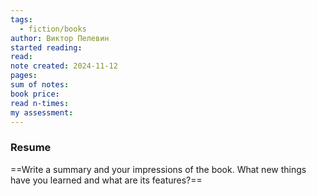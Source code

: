 ```yaml
---
tags:
  - fiction/books
author: Виктор Пелевин
started reading: 
read: 
note created: 2024-11-12
pages: 
sum of notes: 
book price: 
read n-times: 
my assessment:
---
```

### Resume
==Write a summary and your impressions of the book. What new things have you learned and what are its features?==

